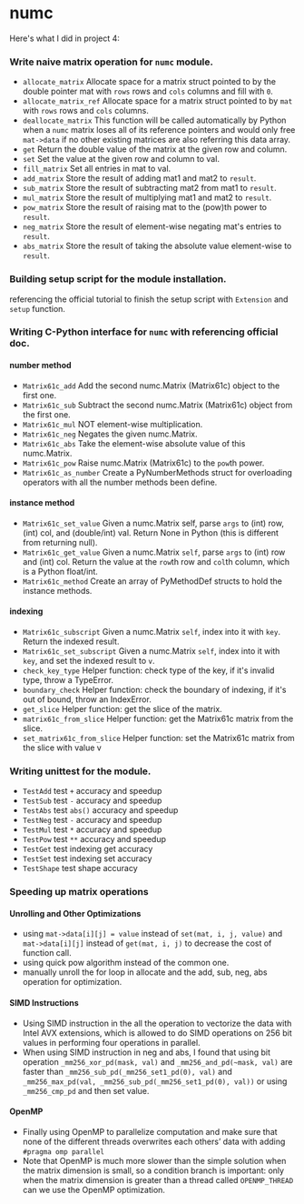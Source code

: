 # numc

Here's what I did in project 4:

### Write naive matrix operation for `numc` module.
- `allocate_matrix` Allocate space for a matrix struct pointed to by the double pointer mat with `rows` rows and `cols` columns and fill with `0`.
- `allocate_matrix_ref` Allocate space for a matrix struct pointed to by `mat` with `rows` rows and `cols` columns.
- `deallocate_matrix` This function will be called automatically by Python when a `numc` matrix loses all of its reference pointers and would only free `mat->data` if no other existing matrices are also referring this data array.
- `get` Return the double value of the matrix at the given row and column.
- `set` Set the value at the given row and column to val.
- `fill_matrix` Set all entries in mat to val.
- `add_matrix` Store the result of adding mat1 and mat2 to `result`.
- `sub_matrix` Store the result of subtracting mat2 from mat1 to `result`.
- `mul_matrix` Store the result of multiplying mat1 and mat2 to `result`.
- `pow_matrix` Store the result of raising mat to the (pow)th power to `result`.
- `neg_matrix` Store the result of element-wise negating mat's entries to `result`.
- `abs_matrix` Store the result of taking the absolute value element-wise to `result`.

### Building setup script for the module installation.
referencing the official tutorial to finish the setup script with `Extension` and `setup` function.


### Writing C-Python interface for `numc` with referencing official doc.

#### number method
- `Matrix61c_add` Add the second numc.Matrix (Matrix61c) object to the first one.
- `Matrix61c_sub` Subtract the second numc.Matrix (Matrix61c) object from the first one.
- `Matrix61c_mul` NOT element-wise multiplication.
- `Matrix61c_neg` Negates the given numc.Matrix.
- `Matrix61c_abs` Take the element-wise absolute value of this numc.Matrix.
- `Matrix61c_pow` Raise numc.Matrix (Matrix61c) to the `pow`th power.
- `Matrix61c_as_number` Create a PyNumberMethods struct for overloading operators with all the number methods been define.

#### instance method
- `Matrix61c_set_value` Given a numc.Matrix self, parse `args` to (int) row, (int) col, and (double/int) val. Return None in Python (this is different from returning null).
- `Matrix61c_get_value` Given a numc.Matrix `self`, parse `args` to (int) row and (int) col. Return the value at the `row`th row and `col`th column, which is a Python float/int.
- `Matrix61c_method` Create an array of PyMethodDef structs to hold the instance methods.

#### indexing
- `Matrix61c_subscript` Given a numc.Matrix `self`, index into it with `key`. Return the indexed result.
- `Matrix61c_set_subscript` Given a numc.Matrix `self`, index into it with `key`, and set the indexed result to `v`.
- `check_key_type` Helper function: check type of the key, if it's invalid type, throw a TypeError.
- `boundary_check` Helper function: check the boundary of indexing, if it's out of bound, throw an IndexError.
- `get_slice` Helper function: get the slice of the matrix. 
- `matrix61c_from_slice` Helper function: get the Matrix61c matrix from the slice.
- `set_matrix61c_from_slice` Helper function: set the Matrix61c matrix from the slice with value v

### Writing unittest for the module.
- `TestAdd` test `+` accuracy and speedup
- `TestSub` test `-` accuracy and speedup
- `TestAbs` test `abs()` accuracy and speedup
- `TestNeg` test `-` accuracy and speedup
- `TestMul` test `*` accuracy and speedup
- `TestPow` test `**` accuracy and speedup
- `TestGet` test indexing get accuracy
- `TestSet` test indexing set accuracy
- `TestShape` test shape accuracy

### Speeding up matrix operations

#### Unrolling and Other Optimizations
- using `mat->data[i][j] = value` instead of `set(mat, i, j, value)` and `mat->data[i][j]` instead of `get(mat, i, j)` to decrease the cost of function call.
- using quick pow algorithm instead of the common one.
- manually unroll the for loop in allocate and the add, sub, neg, abs operation for optimization.

#### SIMD Instructions
- Using SIMD instruction in the all the operation to vectorize the data with Intel AVX extensions, which is allowed to do SIMD operations on 256 bit values in performing four operations in parallel.
- When using SIMD instruction in neg and abs, I found that using bit operation `_mm256_xor_pd(mask, val)` and `_mm256_and_pd(~mask, val)` are faster than `_mm256_sub_pd(_mm256_set1_pd(0), val)` and `_mm256_max_pd(val, _mm256_sub_pd(_mm256_set1_pd(0), val))` or using `_mm256_cmp_pd` and then set value.

#### OpenMP
- Finally using OpenMP to parallelize computation and make sure that none of the different threads overwrites each others’ data with adding `#pragma omp parallel`
- Note that OpenMP is much more slower than the simple solution when the matrix dimension is small, so a condition branch is important: only when the matrix dimension is greater than a thread called `OPENMP_THREAD` can we use the OpenMP optimization.